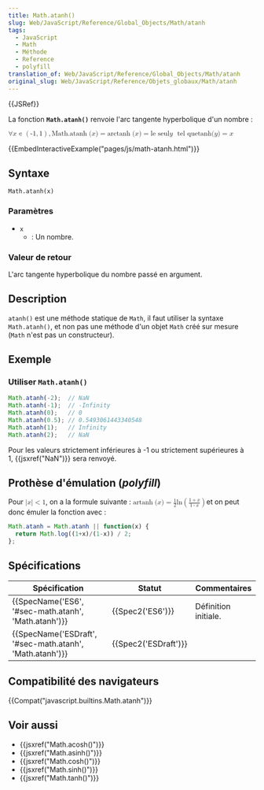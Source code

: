```yaml
---
title: Math.atanh()
slug: Web/JavaScript/Reference/Global_Objects/Math/atanh
tags:
  - JavaScript
  - Math
  - Méthode
  - Reference
  - polyfill
translation_of: Web/JavaScript/Reference/Global_Objects/Math/atanh
original_slug: Web/JavaScript/Reference/Objets_globaux/Math/atanh
---
```

{{JSRef}}

La fonction **`Math.atanh()`** renvoie l'arc tangente hyperbolique d'un nombre :

<math><semantics><mrow><mo>∀</mo><mi>x</mi><mo>∊</mo><mrow><mo>(</mo><mrow><mo>-</mo><mn>1</mn><mo>,</mo><mn>1</mn></mrow><mo>)</mo></mrow><mo>,</mo><mstyle mathvariant="monospace"><mrow><mo lspace="0em" rspace="thinmathspace">Math.atanh</mo><mo stretchy="false">(</mo><mi>x</mi><mo stretchy="false">)</mo></mrow></mstyle><mo>=</mo><mo lspace="0em" rspace="thinmathspace">arctanh</mo><mo stretchy="false">(</mo><mi>x</mi><mo stretchy="false">)</mo><mo>=</mo><mtext> le seul </mtext><mspace width="thickmathspace"></mspace><mi>y</mi><mtext>  tel que</mtext><mspace width="thickmathspace"></mspace><mo lspace="0em" rspace="0em">tanh</mo><mo stretchy="false">(</mo><mi>y</mi><mo stretchy="false">)</mo><mo>=</mo><mi>x</mi></mrow><annotation encoding="TeX">\forall x \in \left( -1, 1 \right), \mathtt{\operatorname{Math.atanh}(x)} = \operatorname{arctanh}(x) = \text{ the unique } \; y \; \text{such that} \; \tanh(y) = x</annotation></semantics></math>

{{EmbedInteractiveExample("pages/js/math-atanh.html")}}

## Syntaxe

    Math.atanh(x)

### Paramètres

- `x`
  - : Un nombre.

### Valeur de retour

L'arc tangente hyperbolique du nombre passé en argument.

## Description

`atanh()` est une méthode statique de `Math`, il faut utiliser la syntaxe `Math.atanh()`, et non pas une méthode d'un objet `Math` créé sur mesure (`Math` n'est pas un constructeur).

## Exemple

### Utiliser `Math.atanh()`

```js
Math.atanh(-2);  // NaN
Math.atanh(-1);  // -Infinity
Math.atanh(0);   // 0
Math.atanh(0.5); // 0.5493061443340548
Math.atanh(1);   // Infinity
Math.atanh(2);   // NaN
```

Pour les valeurs strictement inférieures à -1 ou strictement supérieures à 1, {{jsxref("NaN")}} sera renvoyé.

## Prothèse d'émulation (_polyfill_)

Pour <math><semantics><mrow><mrow><mo>|</mo><mi>x</mi><mo>|</mo></mrow><mo>&#x3C;</mo><mn>1</mn></mrow><annotation encoding="TeX">\left|x\right| &#x3C; 1</annotation></semantics></math>, on a la formule suivante : <math><semantics><mrow><mo lspace="0em" rspace="thinmathspace">artanh</mo><mo stretchy="false">(</mo><mi>x</mi><mo stretchy="false">)</mo><mo>=</mo><mfrac><mn>1</mn><mn>2</mn></mfrac><mo lspace="0em" rspace="0em">ln</mo><mrow><mo>(</mo><mfrac><mrow><mn>1</mn><mo>+</mo><mi>x</mi></mrow><mrow><mn>1</mn><mo>-</mo><mi>x</mi></mrow></mfrac><mo>)</mo></mrow></mrow><annotation encoding="TeX">\operatorname {artanh} (x) = \frac{1}{2}\ln \left( \frac{1 + x}{1 - x} \right)</annotation></semantics></math>et on peut donc émuler la fonction avec :

```js
Math.atanh = Math.atanh || function(x) {
  return Math.log((1+x)/(1-x)) / 2;
};
```

## Spécifications

| Spécification                                                                | Statut                       | Commentaires         |
| ---------------------------------------------------------------------------- | ---------------------------- | -------------------- |
| {{SpecName('ES6', '#sec-math.atanh', 'Math.atanh')}}         | {{Spec2('ES6')}}         | Définition initiale. |
| {{SpecName('ESDraft', '#sec-math.atanh', 'Math.atanh')}} | {{Spec2('ESDraft')}} |                      |

## Compatibilité des navigateurs

{{Compat("javascript.builtins.Math.atanh")}}

## Voir aussi

- {{jsxref("Math.acosh()")}}
- {{jsxref("Math.asinh()")}}
- {{jsxref("Math.cosh()")}}
- {{jsxref("Math.sinh()")}}
- {{jsxref("Math.tanh()")}}
